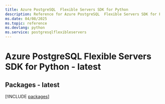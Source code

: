 ```yaml
---
title: Azure PostgreSQL  Flexible Servers SDK for Python
description: Reference for Azure PostgreSQL  Flexible Servers SDK for Python
ms.date: 04/08/2025
ms.topic: reference
ms.devlang: python
ms.service: postgresqlflexibleservers
---
```

# Azure PostgreSQL  Flexible Servers SDK for Python - latest
## Packages - latest
[!INCLUDE [packages](postgresql--flexible-servers-index.md)]